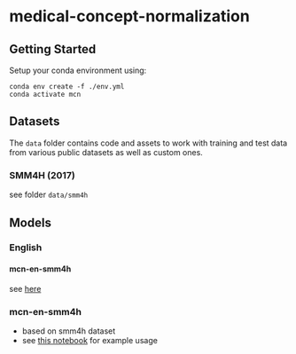 # medical-concept-normalization

## Getting Started

Setup your conda environment using:

```
conda env create -f ./env.yml
conda activate mcn
```

## Datasets

The `data` folder contains code and assets to work with training and test data from various public datasets as well as custom ones.

### SMM4H (2017)

see folder `data/smm4h`

## Models

### English

#### mcn-en-smm4h

see [here](https://huggingface.co/olastor/mcn-en-smm4h)

### mcn-en-smm4h

 - based on smm4h dataset
 - see [this notebook](https://github.com/olastor/medical-concept-normalization/blob/main/PredictWithMeddraModel.ipynb) for example usage
